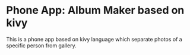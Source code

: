 # Phone App: Album Maker based on kivy
This is a phone app based on kivy language which separate photos of a specific person from gallery.
